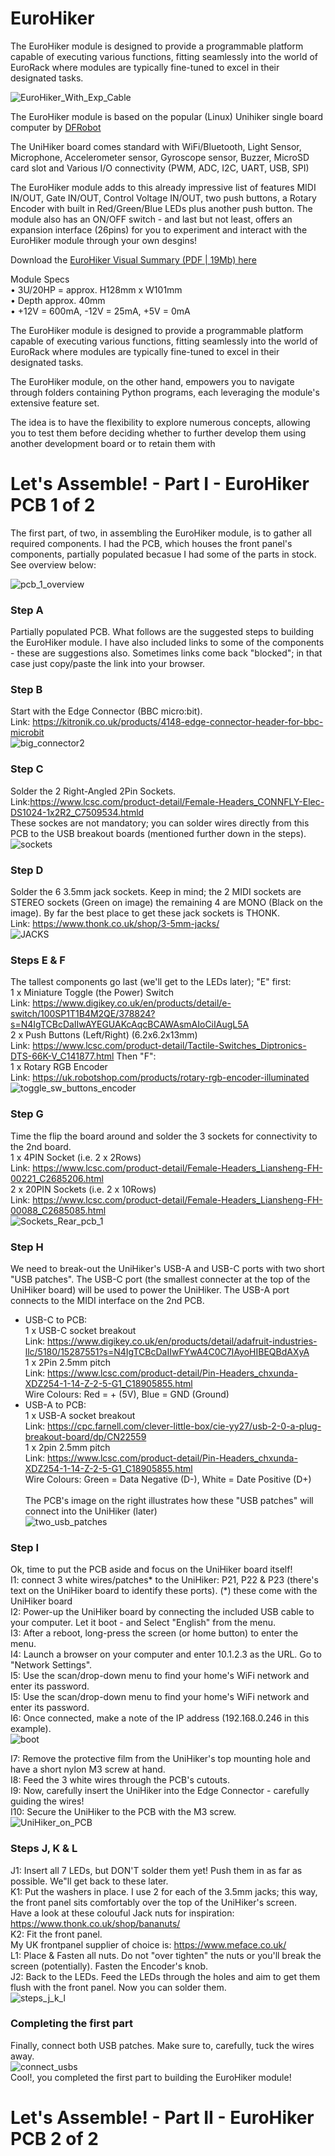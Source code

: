 # EuroHiker

The EuroHiker module is designed to provide a programmable platform capable of executing various functions, fitting seamlessly into the world of EuroRack where modules are typically fine-tuned to excel in their designated tasks.

![EuroHiker_With_Exp_Cable](https://github.com/ErikOostveen/EuroHiker/assets/40121318/e78d3542-780f-490a-b9b9-739aca90ba37)

The EuroHiker module is based on the popular (Linux) Unihiker single board computer by [DFRobot](https://www.dfrobot.com/product-2691.html)

The UniHiker board comes standard with WiFi/Bluetooth, Light Sensor, Microphone, Accelerometer sensor, Gyroscope sensor, Buzzer, MicroSD card slot and Various I/O connectivity (PWM, ADC, I2C, UART, USB, SPI)

The EuroHiker module adds to this already impressive list of features MIDI IN/OUT, Gate IN/OUT, Control Voltage IN/OUT, two push buttons, a Rotary Encoder with built in Red/Green/Blue LEDs plus another push button. The module also has an ON/OFF switch - and last but not least, offers an expansion interface (26pins) for you to experiment and interact with the EuroHiker module through your own desgins!

Download the [EuroHiker Visual Summary (PDF | 19Mb) here](https://github.com/ErikOostveen/EuroHiker/files/15461125/EuroHiker_OnePager.pdf)

Module Specs
<br>• 3U/20HP = approx. H128mm x W101mm
<br>• Depth approx. 40mm
<br>• +12V = 600mA, -12V = 25mA, +5V = 0mA

The EuroHiker module is designed to provide a programmable platform capable of executing various functions, fitting seamlessly into the world of EuroRack where modules are typically fine-tuned to excel in their designated tasks.

The EuroHiker module, on the other hand, empowers you to navigate through folders containing Python programs, each leveraging the module's extensive feature set.

The idea is to have the flexibility to explore numerous concepts, allowing you to test them before deciding whether to further develop them using another development board or to retain them with

# Let's Assemble! - Part I - EuroHiker PCB 1 of 2
The first part, of two, in assembling the EuroHiker module, is to gather all required components. I had the PCB, which houses the front panel's components, partially populated becasue I had some of the parts in stock. See overview below:

![pcb_1_overview](https://github.com/ErikOostveen/EuroHiker/assets/40121318/3e42fe15-b6ab-46be-93e7-86d1de6bcb39)

### Step A
Partially populated PCB. 
What follows are the suggested steps to building the EuroHiker module. I have also included links to some of the components - these are suggestions also. Sometimes links come back "blocked"; in that case just copy/paste the link into your browser.   

### Step B
Start with the Edge Connector (BBC micro:bit).<br>
Link: https://kitronik.co.uk/products/4148-edge-connector-header-for-bbc-microbit<br>
![big_connector2](https://github.com/ErikOostveen/EuroHiker/assets/40121318/a196fd32-167f-4dd2-93af-0fca1281fff7)

### Step C
Solder the 2 Right-Angled 2Pin Sockets.<br> 
Link:https://www.lcsc.com/product-detail/Female-Headers_CONNFLY-Elec-DS1024-1x2R2_C7509534.htmld<br>
These sockes are not mandatory; you can solder wires directly from this PCB to the USB breakout boards (mentioned further down in the steps).<br>
![sockets](https://github.com/ErikOostveen/EuroHiker/assets/40121318/1c3608f7-a3e0-456e-986a-cee843d94a3a)

### Step D
Solder the 6 3.5mm jack sockets. Keep in mind; the 2 MIDI sockets are STEREO sockets (Green on image) the remaining 4 are MONO (Black on the image).
By far the best place to get these jack sockets is THONK.<br>
Link: https://www.thonk.co.uk/shop/3-5mm-jacks/<br>
![JACKS](https://github.com/ErikOostveen/EuroHiker/assets/40121318/659e82f4-a1bd-4916-b729-4ecb5da68780)

### Steps E & F
The tallest components go last (we'll get to the LEDs later); "E" first:<br>
1 x Miniature Toggle (the Power) Switch<br>
Link: https://www.digikey.co.uk/en/products/detail/e-switch/100SP1T1B4M2QE/378824?s=N4IgTCBcDaIIwAYEGUAKcAqcBCAWAsmAIoCiIAugL5A<br>
2 x Push Buttons (Left/Right) (6.2x6.2x13mm)<br>
Link: https://www.lcsc.com/product-detail/Tactile-Switches_Diptronics-DTS-66K-V_C141877.html
Then "F":<br>
1 x Rotary RGB Encoder<br>
Link: https://uk.robotshop.com/products/rotary-rgb-encoder-illuminated<br>
![toggle_sw_buttons_encoder](https://github.com/ErikOostveen/EuroHiker/assets/40121318/ffab539d-409b-4091-8817-ebc3274af27b)

### Step G
Time the flip the board around and solder the 3 sockets for connectivity to the 2nd board.<br>
1 x 4PIN Socket (i.e. 2 x 2Rows)<br>
Link: https://www.lcsc.com/product-detail/Female-Headers_Liansheng-FH-00221_C2685206.html<br>
2 x 20PIN Sockets (i.e. 2 x 10Rows)<br>
Link: https://www.lcsc.com/product-detail/Female-Headers_Liansheng-FH-00088_C2685085.html<br>
![Sockets_Rear_pcb_1](https://github.com/ErikOostveen/EuroHiker/assets/40121318/1e4bb87e-2a64-4515-8cf3-2d62b1d0d11e)

### Step H
We need to break-out the UniHiker's USB-A and USB-C ports with two short "USB patches". The USB-C port (the smallest connecter at the top of the UniHiker board) will be used to power the UniHiker. The USB-A port connects to the MIDI interface on the 2nd PCB.<br>
* USB-C to PCB:<br>
1 x USB-C socket breakout<br>
Link: https://www.digikey.co.uk/en/products/detail/adafruit-industries-llc/5180/15287551?s=N4IgTCBcDaIIwFYwA4C0C7IAyoHIBEQBdAXyA<br>
1 x 2Pin 2.5mm pitch<br>
Link: https://www.lcsc.com/product-detail/Pin-Headers_chxunda-XDZ254-1-14-Z-2-5-G1_C18905855.html<br>
Wire Colours: Red = + (5V), Blue = GND (Ground)<br>
* USB-A to PCB:<br>
1 x USB-A socket breakout<br>
Link: https://cpc.farnell.com/clever-little-box/cie-yy27/usb-2-0-a-plug-breakout-board/dp/CN22559<br>
1 x 2pin 2.5mm pitch<br>
Link: https://www.lcsc.com/product-detail/Pin-Headers_chxunda-XDZ254-1-14-Z-2-5-G1_C18905855.html<br>
Wire Colours: Green = Data Negative (D-), White = Date Positive (D+)<br><br>
The PCB's image on the right illustrates how these "USB patches" will connect into the UniHiker (later)<br>
![two_usb_patches](https://github.com/ErikOostveen/EuroHiker/assets/40121318/eeba7c67-7dad-46f1-87cd-5cd7c5ac348d)

### Step I
Ok, time to put the PCB aside and focus on the UniHiker board itself!<br>
I1: connect 3 white wires/patches* to the UniHiker: P21, P22 & P23 (there's text on the UniHiker board to identify these ports). (*) these come with the UniHiker board<br>
I2: Power-up the UniHiker board by connecting the included USB cable to your computer. Let it boot - and Select "English" from the menu.<br> 
I3: After a reboot, long-press the screen (or home button) to enter the menu.<br>
I4: Launch a browser on your computer and enter 10.1.2.3 as the URL. Go to "Network Settings".<br>
I5: Use the scan/drop-down menu to find your home's WiFi network and enter its password.<br>
I5: Use the scan/drop-down menu to find your home's WiFi network and enter its password.<br>
I6: Once connected, make a note of the IP address (192.168.0.246 in this example).<br>
![boot](https://github.com/ErikOostveen/EuroHiker/assets/40121318/07e6a15c-0023-4dfb-96d1-7cc66f642eb9)

I7: Remove the protective film from the UniHiker's top mounting hole and have a short nylon M3 screw at hand.<br>
I8: Feed the 3 white wires through the PCB's cutouts.<br>
I9: Now, carefully insert the UniHiker into the Edge Connector - carefully guiding the wires!<br>
I10: Secure the UniHiker to the PCB with the M3 screw.<br>
![UniHiker_on_PCB](https://github.com/ErikOostveen/EuroHiker/assets/40121318/a7ee253b-5628-488c-ad0f-91344c755c2f)

### Steps J, K & L
J1: Insert all 7 LEDs, but DON'T solder them yet! Push them in as far as possible. We"ll get back to these later.<br>
K1: Put the washers in place. I use 2 for each of the 3.5mm jacks; this way, the front panel sits comfortably over the top of the UniHiker's screen.<br>
Have a look at these colouful Jack nuts for inspiration: https://www.thonk.co.uk/shop/bananuts/<br>
K2: Fit the front panel.<br>
My UK frontpanel supplier of choice is: https://www.meface.co.uk/  
L1: Place & Fasten all nuts. Do not "over tighten" the nuts or you'll break the screen (potentially). Fasten the Encoder's knob.<br> 
J2: Back to the LEDs. Feed the LEDs through the holes and aim to get them flush with the front panel. Now you can solder them.<br> 
![steps_j_k_l](https://github.com/ErikOostveen/EuroHiker/assets/40121318/b6655be5-4528-49a5-a647-dd798c6526ae)

### Completing the first part
Finally, connect both USB patches. Make sure to, carefully, tuck the wires away.<br>
![connect_usbs](https://github.com/ErikOostveen/EuroHiker/assets/40121318/2e61942f-8241-4a64-8679-40bd48bb93db)<br>
Cool!, you completed the first part to building the EuroHiker module!

# Let's Assemble! - Part II - EuroHiker PCB 2 of 2



